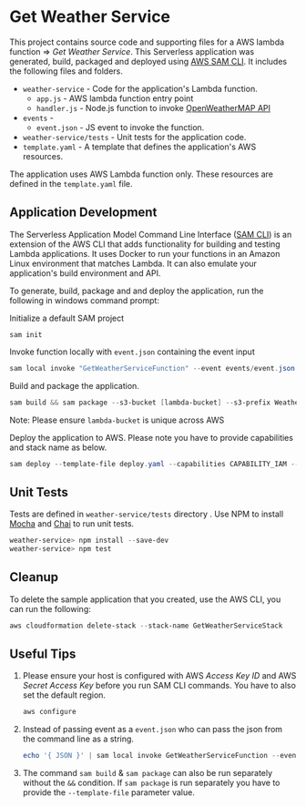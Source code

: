 # Get Weather Service

This project contains source code and supporting files for a AWS lambda function => *Get Weather Service*. This Serverless application was generated, build, packaged and deployed using [AWS SAM CLI](https://docs.aws.amazon.com/serverless-application-model/index.html). It includes the following files and folders.

- `weather-service` - Code for the application's Lambda function.
  - `app.js` - AWS lambda function entry point
  - `handler.js` - Node.js function to invoke [OpenWeatherMAP API](https://openweathermap.org/api)
- `events` - 
  - `event.json` - JS event to invoke the function.
- `weather-service/tests` - Unit tests for the application code. 
- `template.yaml` - A template that defines the application's AWS resources.

The application uses AWS Lambda function only. These resources are defined in the `template.yaml` file.

## Application Development

The Serverless Application Model Command Line Interface ([SAM CLI](https://docs.aws.amazon.com/serverless-application-model/index.html)) is an extension of the AWS CLI that adds functionality for building and testing Lambda applications. It uses Docker to run your functions in an Amazon Linux environment that matches Lambda. It can also emulate your application's build environment and API.

To generate, build, package and and deploy the application, run the following in windows command prompt:

Initialize a default SAM project

```shell
sam init
```

Invoke function locally with `event.json` containing the event input

```powershell
sam local invoke "GetWeatherServiceFunction" --event events/event.json
```

Build and package the application. 

```powershell
sam build && sam package --s3-bucket [lambda-bucket] --s3-prefix WeatherService --output-template-file deploy.yaml
```

Note: Please ensure `lambda-bucket` is unique across AWS  

Deploy the application to AWS. Please note you have to provide capabilities and stack name as below.

```powershell
sam deploy --template-file deploy.yaml --capabilities CAPABILITY_IAM --stack-name GetWeatherServiceStack
```

## Unit Tests

Tests are defined in `weather-service/tests` directory . Use NPM to install [Mocha](https://mochajs.org/) and [Chai](https://www.chaijs.com/) to run unit tests.

```powershell
weather-service> npm install --save-dev
weather-service> npm test
```

## Cleanup

To delete the sample application that you created, use the AWS CLI, you can run the following:

```powershell
aws cloudformation delete-stack --stack-name GetWeatherServiceStack
```

## Useful Tips

1. Please ensure your host is configured with AWS *Access Key ID* and AWS *Secret Access Key* before you run SAM CLI commands. You have to also set the default region.

   ```powershell
   aws configure
   ```

2. Instead of passing event as a `event.json` who can pass the json from the command line as a string. 

   ```powershell
   echo '{ JSON }' | sam local invoke GetWeatherServiceFunction --event - 
   ```

3. The command `sam build` & `sam package` can also be run separately without the `&&` condition. If `sam package` is run separately you have to provide the `--template-file` parameter value.